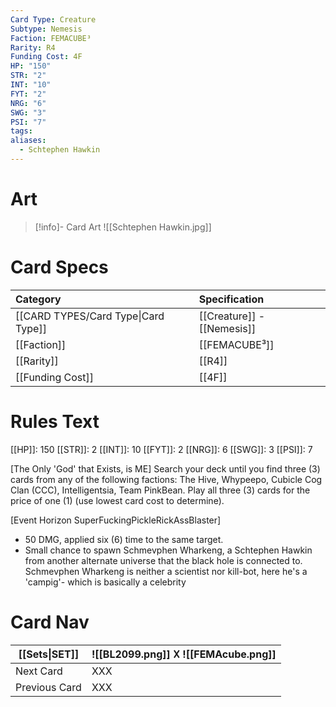 ```yaml
---
Card Type: Creature
Subtype: Nemesis
Faction: FEMACUBE³
Rarity: R4
Funding Cost: 4F
HP: "150"
STR: "2"
INT: "10"
FYT: "2"
NRG: "6"
SWG: "3"
PSI: "7"
tags: 
aliases:
  - Schtephen Hawkin
---
```

# Art

> [!info]- Card Art
> ![[Schtephen Hawkin.jpg]]

# Card Specs

| Category | Specification| 
| :--- | :--- |
| [[CARD TYPES/Card Type\|Card Type]] | [[Creature]] - [[Nemesis]] |  
| [[Faction]] | [[FEMACUBE³]] |  
| [[Rarity]] | [[R4]] |  
| [[Funding Cost]] | [[4F]] |  

# Rules Text  

[[HP]]: 150 [[STR]]: 2 [[INT]]: 10 [[FYT]]: 2 [[NRG]]: 6 [[SWG]]: 3 [[PSI]]: 7  

[The Only 'God' that Exists, is ME] 
Search your deck until you find three (3) cards from any of the following factions: 
The Hive, Whypeepo, Cubicle Cog Clan (CCC), Intelligentsia, Team PinkBean.
Play all three (3) cards for the price of one (1) (use lowest card cost to determine).

[Event Horizon SuperFuckingPickleRickAssBlaster]
- 50 DMG, applied six (6) time to the same target. 
- Small chance to spawn Schmevphen Wharkeng, a Schtephen Hawkin from another alternate universe that 
the black hole is connected to. Schmevphen Wharkeng is neither a scientist nor kill-bot, 
here he's a 'campig'- which is basically a celebrity

# Card Nav

| [[Sets\|SET]] |  ![[BL2099.png]] 𐌢 ![[FEMAcube.png]] |
| --- | --- |
| Next Card | XXX |
| Previous Card | XXX |

